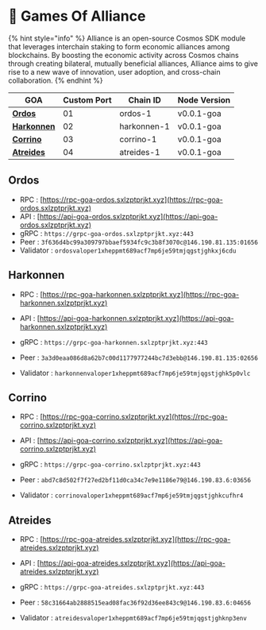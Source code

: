 # 🤝 Games Of Alliance

{% hint style="info" %}
Alliance is an open-source Cosmos SDK module that leverages interchain staking to form economic alliances among blockchains. By boosting the economic activity across Cosmos chains through creating bilateral, mutually beneficial alliances, Alliance aims to give rise to a new wave of innovation, user adoption, and cross-chain collaboration.
{% endhint %}

| GOA | Custom Port | Chain ID | Node Version |
| ----| ----------- | ---------| ------------ |
| [**Ordos**](ordos/)|01|ordos-1|v0.0.1-goa|
| [**Harkonnen**](harkonnen/) |02|harkonnen-1|v0.0.1-goa|
| [**Corrino**](corrino/) |03|corrino-1|v0.0.1-goa|
| [**Atreides**](atreides/) |04|atreides-1|v0.0.1-goa|

## Ordos

* RPC : [https://rpc-goa-ordos.sxlzptprjkt.xyz](https://rpc-goa-ordos.sxlzptprjkt.xyz)
* API : [https://api-goa-ordos.sxlzptprjkt.xyz](https://api-goa-ordos.sxlzptprjkt.xyz)
* gRPC : `https://grpc-goa-ordos.sxlzptprjkt.xyz:443`
* Peer : `3f636d4bc99a309797bbaef5934fc9c3b8f3070c@146.190.81.135:01656`
* Validator : `ordosvaloper1xheppmt689acf7mp6je59tmjqgstjghkxj6cdu`

## Harkonnen

* RPC : [https://rpc-goa-harkonnen.sxlzptprjkt.xyz](https://rpc-goa-harkonnen.sxlzptprjkt.xyz)
* API : [https://api-goa-harkonnen.sxlzptprjkt.xyz](https://api-goa-harkonnen.sxlzptprjkt.xyz)
* gRPC : `https://grpc-goa-harkonnen.sxlzptprjkt.xyz:443`

* Peer : `3a3d0eaa086d8a62b7c00d1177977244bc7d3ebb@146.190.81.135:02656`
* Validator : `harkonnenvaloper1xheppmt689acf7mp6je59tmjqgstjghk5p0vlc`

## Corrino

* RPC : [https://rpc-goa-corrino.sxlzptprjkt.xyz](https://rpc-goa-corrino.sxlzptprjkt.xyz)
* API : [https://api-goa-corrino.sxlzptprjkt.xyz](https://api-goa-corrino.sxlzptprjkt.xyz)
* gRPC : `https://grpc-goa-corrino.sxlzptprjkt.xyz:443`

* Peer : `abd7c8d502f7f27ed2bf11d0ca34c7e9e1186e79@146.190.83.6:03656`
* Validator : `corrinovaloper1xheppmt689acf7mp6je59tmjqgstjghkcufhr4`

## Atreides

* RPC : [https://rpc-goa-atreides.sxlzptprjkt.xyz](https://rpc-goa-atreides.sxlzptprjkt.xyz)
* API : [https://api-goa-atreides.sxlzptprjkt.xyz](https://api-goa-atreides.sxlzptprjkt.xyz)
* gRPC : `https://grpc-goa-atreides.sxlzptprjkt.xyz:443`

* Peer : `58c31664ab2888515ead08fac36f92d36ee843c9@146.190.83.6:04656`
* Validator : `atreidesvaloper1xheppmt689acf7mp6je59tmjqgstjghknp3env`
